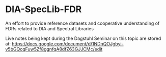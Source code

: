 # DIA-SpecLib-FDR
An effort to provide reference datasets and cooperative understanding of FDRs related to DIA and Spectral Libraries

Live notes being kept during the Dagstuhl Seminar on this topic are stored at:
https://docs.google.com/document/d/1NDnQOJgbyi-v5bGQcqFuw5Zf8ggnfqA8dfZ63GJJCMc/edit
